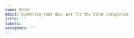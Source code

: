 ```yaml
---
name: Other
about: Something that does not fit the other categories
title: ''
labels:
assignees: ''
---
```

